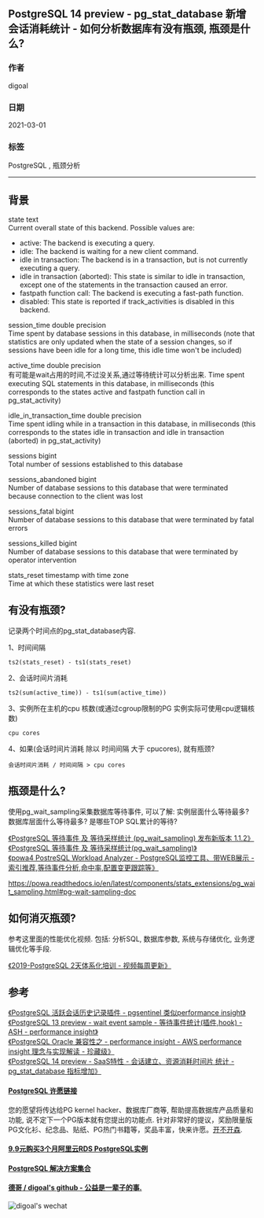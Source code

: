 ## PostgreSQL 14 preview - pg_stat_database 新增会话消耗统计 - 如何分析数据库有没有瓶颈, 瓶颈是什么?   
  
### 作者  
digoal  
  
### 日期  
2021-03-01   
  
### 标签  
PostgreSQL , 瓶颈分析    
  
----  
  
## 背景  
state text  
Current overall state of this backend. Possible values are:  
- active: The backend is executing a query.  
- idle: The backend is waiting for a new client command.  
- idle in transaction: The backend is in a transaction, but is not currently executing a query.  
- idle in transaction (aborted): This state is similar to idle in transaction, except one of the statements in the transaction caused an error.  
- fastpath function call: The backend is executing a fast-path function.  
- disabled: This state is reported if track_activities is disabled in this backend.  
  
session_time double precision  
Time spent by database sessions in this database, in milliseconds (note that statistics are only updated when the state of a session changes, so if sessions have been idle for a long time, this idle time won't be included)  
  
active_time double precision  
有可能是wait占用的时间,不过没关系,通过等待统计可以分析出来. Time spent executing SQL statements in this database, in milliseconds (this corresponds to the states active and fastpath function call in pg_stat_activity)  
  
idle_in_transaction_time double precision  
Time spent idling while in a transaction in this database, in milliseconds (this corresponds to the states idle in transaction and idle in transaction (aborted) in pg_stat_activity)  
  
sessions bigint  
Total number of sessions established to this database  
  
sessions_abandoned bigint  
Number of database sessions to this database that were terminated because connection to the client was lost  
  
sessions_fatal bigint  
Number of database sessions to this database that were terminated by fatal errors  
  
sessions_killed bigint  
Number of database sessions to this database that were terminated by operator intervention  
  
stats_reset timestamp with time zone  
Time at which these statistics were last reset  
  
## 有没有瓶颈?  
记录两个时间点的pg_stat_database内容.  
  
1、时间间隔  
  
```  
ts2(stats_reset) - ts1(stats_reset)  
```  
  
2、会话时间片消耗  
  
```  
ts2(sum(active_time)) - ts1(sum(active_time))  
```  
  
3、实例所在主机的cpu 核数(或通过cgroup限制的PG 实例实际可使用cpu逻辑核数)  
  
```  
cpu cores  
```  
  
4、如果(会话时间片消耗 除以 时间间隔 大于 cpucores), 就有瓶颈?  
  
```  
会话时间片消耗 / 时间间隔 > cpu cores  
```  
  
## 瓶颈是什么?   
使用pg_wait_sampling采集数据库等待事件, 可以了解: 实例层面什么等待最多? 数据库层面什么等待最多? 是哪些TOP SQL累计的等待?  
  
[《PostgreSQL 等待事件 及 等待采样统计 (pg_wait_sampling) 发布新版本 1.1.2》](../202011/20201115_05.md)    
[《PostgreSQL 等待事件 及 等待采样统计(pg_wait_sampling)》](../201610/20161006_01.md)    
[《powa4 PostreSQL Workload Analyzer - PostgreSQL监控工具、带WEB展示 - 索引推荐,等待事件分析,命中率,配置变更跟踪等》](../201905/20190520_01.md)    
  
https://powa.readthedocs.io/en/latest/components/stats_extensions/pg_wait_sampling.html#pg-wait-sampling-doc  
  
  
## 如何消灭瓶颈?   
参考这里面的性能优化视频. 包括: 分析SQL, 数据库参数, 系统与存储优化, 业务逻辑优化等手段.    
  
[《2019-PostgreSQL 2天体系化培训 - 视频每周更新》](../201901/20190105_01.md)    
  
  
## 参考  
[《PostgreSQL 活跃会话历史记录插件 - pgsentinel 类似performance insight》](../202003/20200324_25.md)    
[《PostgreSQL 13 preview - wait event sample - 等待事件统计(插件,hook) - ASH - performance insight》](../202001/20200101_01.md)    
[《PostgreSQL Oracle 兼容性之 - performance insight - AWS performance insight 理念与实现解读 - 珍藏级》](../201901/20190125_02.md)    
[《PostgreSQL 14 preview - SaaS特性 - 会话建立、资源消耗时间片 统计 - pg_stat_database 指标增加》](../202101/20210118_01.md)    
  
  
  
  
#### [PostgreSQL 许愿链接](https://github.com/digoal/blog/issues/76 "269ac3d1c492e938c0191101c7238216")
您的愿望将传达给PG kernel hacker、数据库厂商等, 帮助提高数据库产品质量和功能, 说不定下一个PG版本就有您提出的功能点. 针对非常好的提议，奖励限量版PG文化衫、纪念品、贴纸、PG热门书籍等，奖品丰富，快来许愿。[开不开森](https://github.com/digoal/blog/issues/76 "269ac3d1c492e938c0191101c7238216").  
  
  
#### [9.9元购买3个月阿里云RDS PostgreSQL实例](https://www.aliyun.com/database/postgresqlactivity "57258f76c37864c6e6d23383d05714ea")
  
  
#### [PostgreSQL 解决方案集合](https://yq.aliyun.com/topic/118 "40cff096e9ed7122c512b35d8561d9c8")
  
  
#### [德哥 / digoal's github - 公益是一辈子的事.](https://github.com/digoal/blog/blob/master/README.md "22709685feb7cab07d30f30387f0a9ae")
  
  
![digoal's wechat](../pic/digoal_weixin.jpg "f7ad92eeba24523fd47a6e1a0e691b59")
  
